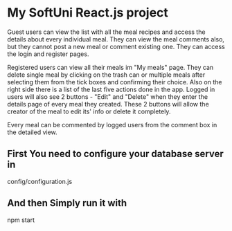 # My SoftUni React.js project
Guest users can view the list with all the meal recipes and 
access the details about every individual meal. They can view
the meal comments also, but they cannot post a new meal or comment 
existing one.
They can access the login and register pages. 

Registered users can view all their meals im "My meals" page. 
They can delete single meal by clicking on the trash can or multiple
meals after selecting them from the tick boxes and confirming their choice.
Also on the right side there is a list of the last five actions done in the
app. Logged in users will also see 2 buttons - "Edit" and "Delete" when 
they enter the details page of every meal they created. These 2 buttons
will allow the creator of the meal to edit its' info or delete it completely.

Every meal can be commented by logged users from the comment box in 
the detailed view. 


## First You need to configure your database server in 
config/configuration.js


## And then Simply run it with 
npm start

